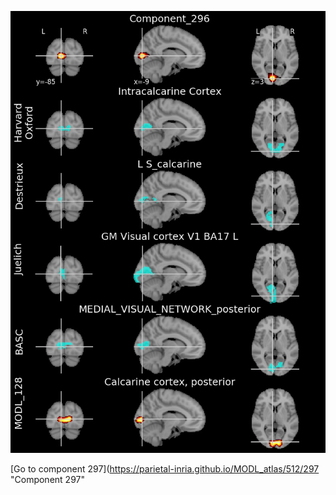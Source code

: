 


![296](preliminary/296.jpg "Component 296")

[Go to component 297](https://parietal-inria.github.io/MODL_atlas/512/297 "Component 297"
